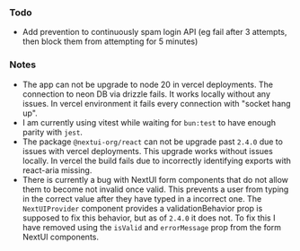 ### Todo

- Add prevention to continuously spam login API (eg fail after 3 attempts, then block them from attempting for 5 minutes)

### Notes

- The app can not be upgrade to node 20 in vercel deployments. The connection to neon DB via drizzle fails. It works locally without any issues. In vercel environment it fails every connection with "socket hang up".
- I am currently using vitest while waiting for `bun:test` to have enough parity with `jest`.
- The package `@nextui-org/react` can not be upgrade past `2.4.0` due to issues with vercel deployments. This upgrade works without issues locally. In vercel the build fails due to incorrectly identifying exports with react-aria missing.
- There is currently a bug with NextUI form components that do not allow them to become not invalid once valid. This prevents a user from typing in the correct value after they have typed in a incorrect one. The `NextUIProvider` component provides a validationBehavior prop is supposed to fix this behavior, but as of `2.4.0` it does not. To fix this I have removed using the `isValid` and `errorMessage` prop from the form NextUI components.
